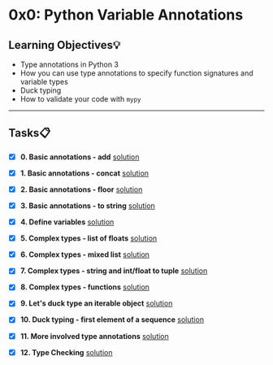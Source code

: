 # 0x0: Python Variable Annotations

## Learning Objectives:bulb:
* Type annotations in Python 3
* How you can use type annotations to specify function signatures and variable types
* Duck typing
* How to validate your code with `mypy`

---

## Tasks:clipboard:

- [x] **0. Basic annotations - add** [solution](./0-add.py)
- [x] **1. Basic annotations - concat** [solution](./1-concat.py)
- [x] **2. Basic annotations - floor** [solution](./2-floor.py)
- [x] **3. Basic annotations - to string** [solution](./3-to_str.py)
- [x] **4. Define variables** [solution](./4-define_variables.py)
- [x] **5. Complex types - list of floats** [solution](./5-sum_list.py)
- [x] **6. Complex types - mixed list** [solution](./6-sum_mixed_list.py)
- [x] **7. Complex types - string and int/float to tuple** [solution](./7-to_kv.py)
- [x] **8. Complex types - functions** [solution](./8-make_multiplier.py)
- [x] **9. Let's duck type an iterable object** [solution](./9-element_length.py)
- [x] **10. Duck typing - first element of a sequence** [solution](./100-safe_first_element.py)
- [x] **11. More involved type annotations** [solution](./101-safely_get_value.py)
- [x] **12. Type Checking** [solution](./102-type_checking.py)

